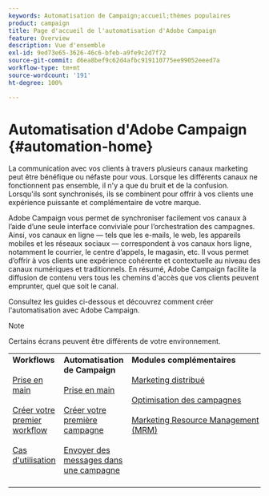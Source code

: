 ```yaml
---
keywords: Automatisation de Campaign;accueil;thèmes populaires
product: campaign
title: Page d'accueil de l'automatisation d'Adobe Campaign
feature: Overview
description: Vue d'ensemble
exl-id: 9ed73e65-3626-46c6-bfeb-a9fe9c2d7f72
source-git-commit: d6ea8bef9c62d4afbc919110775ee99052eeed7a
workflow-type: tm+mt
source-wordcount: '191'
ht-degree: 100%

---
```


# Automatisation d&#39;Adobe Campaign {#automation-home}

La communication avec vos clients à travers plusieurs canaux marketing peut être bénéfique ou néfaste pour vous. Lorsque les différents canaux ne fonctionnent pas ensemble, il n&#39;y a que du bruit et de la confusion. Lorsqu&#39;ils sont synchronisés, ils se combinent pour offrir à vos clients une expérience puissante et complémentaire de votre marque.

Adobe Campaign vous permet de synchroniser facilement vos canaux à l’aide d’une seule interface conviviale pour l’orchestration des campagnes. Ainsi, vos canaux en ligne — tels que les e-mails, le web, les appareils mobiles et les réseaux sociaux — correspondent à vos canaux hors ligne, notamment le courrier, le centre d’appels, le magasin, etc. Il vous permet d’offrir à vos clients une expérience cohérente et contextuelle au niveau des canaux numériques et traditionnels. En résumé, Adobe Campaign facilite la diffusion de contenu vers tous les chemins d&#39;accès que vos clients peuvent emprunter, quel que soit le canal.


Consultez les guides ci-dessous et découvrez comment créer l&#39;automatisation avec Adobe Campaign.

>[!NOTE]
>Certains écrans peuvent être différents de votre environnement.


<table>
<tr>
  <td valign="top">
    <div>
    <b>Workflows</b>
    </div>
    <br>
    <div>
    <a href="workflow/about-workflows.md">Prise en main</a>
    </div>
    <br>     
    <div>
    <a href="workflow/build-a-workflow.md">Créer votre premier workflow</a>
    </div>
    <br>
    <div>
    <a href="workflow/workflow-use-cases.md">Cas d'utilisation</a>
    </div>
    <br>
  </td>
  <td valign="top">
    <div>
    <b>Automatisation de Campaign</b>
    </div>
    <br>
    <div>
    <a href="campaigns/set-up-campaigns.md">Prise en main</a>
    </div>
    <br>
    <div>
    <a href="campaigns/marketing-campaign-create.md">Créer votre première campagne</a>
    </div>
    <br>
    <div>
    <a href="campaigns/marketing-campaign-deliveries.md">Envoyer des messages dans une campagne</a>
    </div>
    <br>
  </td>
  <td valign="top">
    <div>
    <b>Modules complémentaires</b>
    </div>
    <br>
    <div>
    <a href="distributed-marketing/about-distributed-marketing.md">Marketing distribué</a>
    </div>
    <br>
    <div>
    <a href="campaign-opt/campaign-typologies.md">Optimisation des campagnes</a>
    </div>
    <br>
    <div>
    <a href="mrm/about-marketing-resource-management.md">Marketing Resource Management (MRM)</a>
    </div>
    <br>
  </td>
</tr>
</table>
